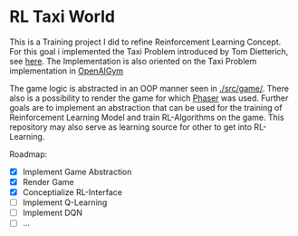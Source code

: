 # RL Taxi World

This is a Training project I did to refine Reinforcement Learning Concept. 
For this goal i implemented the Taxi Problem introduced by Tom Dietterich, see [here](https://www.jair.org/index.php/jair/article/view/10266).
The Implementation is also oriented on the Taxi Problem implementation in [OpenAIGym](https://www.gymlibrary.dev/environments/toy_text/taxi/)

The game logic is abstracted in an OOP manner seen in [./src/game/](./src/game/). There also is a possibility to render the game for which [Phaser](./src/game/) was used.
Further goals are to implement an abstraction that can be used for the training of Reinforcement Learning Model and train RL-Algorithms on the game.
This repository may also serve as learning source for other to get into RL-Learning.

Roadmap:

- [x] Implement Game Abstraction
- [x] Render Game
- [x] Conceptialize RL-Interface
- [ ] Implement Q-Learning
- [ ] Implement DQN
- [ ] ...